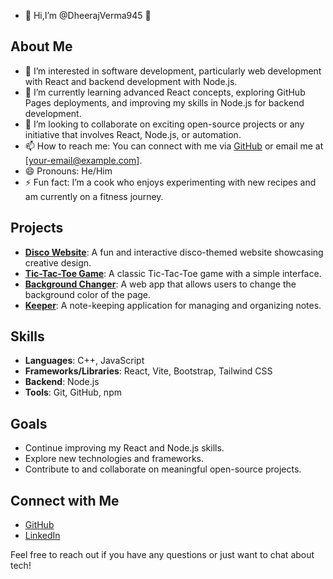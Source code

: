 - 👋 Hi,I’m @DheerajVerma945 👋

## About Me
- 👀 I’m interested in software development, particularly web development with React and backend development with Node.js.
- 🌱 I’m currently learning advanced React concepts, exploring GitHub Pages deployments, and improving my skills in Node.js for backend development.
- 💞️ I’m looking to collaborate on exciting open-source projects or any initiative that involves React, Node.js, or automation.
- 📫 How to reach me: You can connect with me via [GitHub](https://github.com/DheerajVerma945) or email me at [your-email@example.com].
- 😄 Pronouns: He/Him
- ⚡ Fun fact: I’m a cook who enjoys experimenting with new recipes and am currently on a fitness journey.

## Projects
- [**Disco Website**](https://dheerajverma945.github.io/Disco-Website/): A fun and interactive disco-themed website showcasing creative design.
- [**Tic-Tac-Toe Game**](https://dheerajverma945.github.io/Tic-Tac-Toe-Game/): A classic Tic-Tac-Toe game with a simple interface.
- [**Background Changer**](https://dheerajverma945.github.io/Background-Changer/): A web app that allows users to change the background color of the page.
- [**Keeper**](https://dheerajverma945.github.io/Keeper/): A note-keeping application for managing and organizing notes.

## Skills
- **Languages**: C++, JavaScript
- **Frameworks/Libraries**: React, Vite, Bootstrap, Tailwind CSS
- **Backend**: Node.js
- **Tools**: Git, GitHub, npm

## Goals
- Continue improving my React and Node.js skills.
- Explore new technologies and frameworks.
- Contribute to and collaborate on meaningful open-source projects.

## Connect with Me
- [GitHub](https://github.com/DheerajVerma945)
- [LinkedIn](https://www.linkedin.com/in/vermadheeraj945)

Feel free to reach out if you have any questions or just want to chat about tech!

<!---
DheerajVerma945/DheerajVerma945 is a ✨ special ✨ repository because its `README.md` (this file) appears on your GitHub profile.
You can click the Preview link to take a look at your changes.
--->
